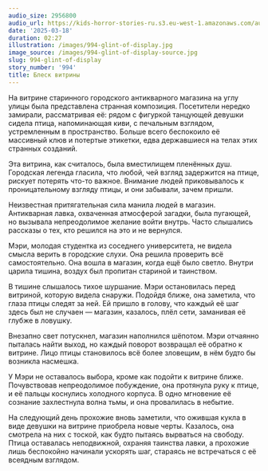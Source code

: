 ```yaml
---
audio_size: 2956800
audio_url: https://kids-horror-stories-ru.s3.eu-west-1.amazonaws.com/audio/994-glint-of-display.mp3
date: '2025-03-18'
duration: 02:27
illustration: /images/994-glint-of-display.jpg
image_source: /images/994-glint-of-display-source.jpg
slug: 994-glint-of-display
story_number: '994'
title: Блеск витрины
---
```


На витрине старинного городского антикварного магазина на углу улицы была представлена странная композиция. Посетители нередко замирали, рассматривая её: рядом с фигуркой танцующей девушки сидела птица, напоминающая киви, с печальным взглядом, устремленным в пространство. Больше всего беспокоило её массивный клюв и потертые этикетки, едва державшиеся на телах этих странных созданий.

Эта витрина, как считалось, была вместилищем пленённых душ. Городская легенда гласила, что любой, чей взгляд задержится на птице, рискует потерять что-то важное. Внимание людей приковывалось к проницательному взгляду птицы, и они забывали, зачем пришли.

Неизвестная притягательная сила манила людей в магазин. Антикварная лавка, охваченная атмосферой загадки, была пугающей, но вызывала непреодолимое желание войти внутрь. Часто слышались рассказы о тех, кто решился на это и не вернулся.

Мэри, молодая студентка из соседнего университета, не видела смысла верить в городские слухи. Она решила проверить всё самостоятельно. Она вошла в магазин, когда ещё было светло. Внутри царила тишина, воздух был пропитан стариной и таинством.

В тишине слышалось тихое шуршание. Мэри остановилась перед витриной, которую видела снаружи. Подойдя ближе, она заметила, что глаза птицы следят за ней. Ей пришло в голову, что каждый её шаг здесь был не случаен — магазин, казалось, плёл сети, заманивая её глубже в ловушку.

Внезапно свет потускнел, магазин наполнился шёпотом. Мэри отчаянно пыталась найти выход, но каждый поворот возвращал её обратно к витрине. Лицо птицы становилось всё более зловещим, в нём будто бы возникла насмешка.

У Мэри не оставалось выбора, кроме как подойти к витрине ближе. Почувствовав непреодолимое побуждение, она протянула руку к птице, и её пальцы коснулись холодного корпуса. В одно мгновение её сознание захлестнула волна тьмы, и она провалилась в небытие.

На следующий день прохожие вновь заметили, что ожившая кукла в виде девушки на витрине приобрела новые черты. Казалось, она смотрела на них с тоской, как будто пытаясь вырваться на свободу. Птица оставалась неподвижной, охраняя таинства лавки, а прохожие лишь беспокойно начинали ускорять шаг, стараясь не встречаться с её всеядным взглядом.